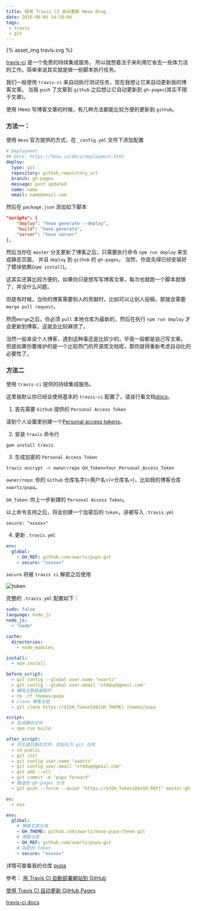 ```yaml
---
title: 使用 Travis CI 自动更新 Hexo Blog
date: 2016-06-05 14:18:04
tags: 
 - travis
 - git
---
```


{% asset_img travis.svg %}

[travis-ci](https://travis-ci.org/) 是一个免费的持续集成服务，
所以就想着法子来利用它省去一些体力活的工作。简单来说其实就是做一些脚本执行任务。

我们一般使用 `travis-ci` 来自动执行测试任务，现在我想让它来自动更新我的博客文章。
当我 `push` 了文章到 `github` 之后想让它自动更新到 `gh-pages`(其实不限于文章)。

<!-- more -->

使用 Hexo 写博客文章的时候，有几种方法都能比较方便的更新到 `github`。

### 方法一：

使用 `Hexo` 官方提供的方式，在 `_config.yml` 文件下添加配置

```yml
# Deployment
## Docs: https://hexo.io/docs/deployment.html
deploy:
  type: git
  repository: github_repository_url
  branch: gh-pages
  message: post updated
  name: name
  email: name@email.com
```

然后在 `package.json` 添加如下脚本

```json
"scripts": {
    "deploy": "hexo generate --deploy",
    "build": "hexo generate",
    "server": "hexo server"
},
```

然后当你在 `master` 分支更新了博客之后，只需要执行命令 `npm run deploy` 来生成静态页面，
并且 `deploy` 到 `github` 的 `gh-pages`。
当然，你首先得已经安装好了模块依赖(`npm install`)。

这其实还算比较方便的，如果你只是想写写博客文章，每次也就跑一个脚本就够了，并没什么问题。

但是有时候，当你的博客需要别人的贡献时，比如可以让别人投稿，那就会需要 `merge pull request`。

然而`merge`之后，你必须 `pull` 本地仓库为最新的，然后在执行 `npm run deploy` 才会更新到博客。这就会比较麻烦了。

当然一般来说个人博客，遇到这种事还是比较少的，毕竟一般都是自己写文章。
但是如果你要维护的是一个比较热门的开源库文档呢，那你就得重新考虑自动化的必要性了。

### 方法二

使用 `travis-ci` 提供的持续集成服务。

这里我默认你已经会使用基本的 `travis-ci` 配置了，请自行看文档[docs](https://docs.travis-ci.com/)。

1. 首先需要 `Github` 提供的 `Personal Access Token`

请到个人设置里创建一个[Personal access tokens](https://github.com/settings/tokens)。

2. 安装 `travis` 命令行

`gem install travis`

3. 生成加密的 `Personal Access Token`

`travis encrypt -r owner/repo GH_Token=Your_Personal_Access_Token`

`owner/repo`: 你的 `Github` 仓库名字(<用户名>/<仓库名>)，比如我的博客仓库 `xwartz/pupa`。

`GH_Token`: 你上一步新建的 `Personal Access Token`。

以上命令支持之后，将会创建一个加密后的 `token`，讲被写入 `.travis.yml`

```
secure: "xxxxx="
```

4. 更新 `.travis.yml`

```yml
env:
  global:
    - GH_REF: github.com/xwartz/pupa.git
    - secure: "xxxxx="

```

`secure` 将被 `travis ci` 解密之后使用

![token](./token.png)

完整的 `.travis.yml` 配置如下：

```yml
sudo: false
language: node_js
node_js:
  - "node"

cache:
  directories:
    - node_modules

install:
  - npm install

before_script:
  - git config --global user.name "xwartz"
  - git config --global user.email "stddup@gmail.com"
  # 确保主题是最新的
  - rm -rf themes/pupa
  # clone 博客主题
  - git clone https://${GH_Token}@${GH_THEME} themes/pupa

script:
  # 生成静态文件
  - npm run build

after_script:
  # 将生成的静态文件，初始化为 git 仓库
  - cd public
  - git init
  - git config user.name "xwartz"
  - git config user.email "stddup@gmail.com"
  - git add --all
  - git commit -m "pupa forward"
  # 推送到 gh-pages 分支
  - git push --force --quiet "https://${GH_Token}@${GH_REF}" master:gh-pages

os:
  - osx

env:
  global:
    # 博客主题仓库
    - GH_THEME: github.com/xwartz/hexo-pupa-theme.git
    # 博客仓库
    - GH_REF: github.com/xwartz/pupa.git
    # 加密的 token
    - secure: "xxxxx="

```

详情可查看我的仓库 [pupa](https://github.com/xwartz/pupa.git)


参考： 
[用 Travis CI 自動部署網站到 GitHub](https://zespia.tw/blog/2015/01/21/continuous-deployment-to-github-with-travis/)

[使用 Travis CI 自动更新 GitHub Pages](http://notes.iissnan.com/2016/publishing-github-pages-with-travis-ci/)

[travis-ci docs](https://docs.travis-ci.com/)
